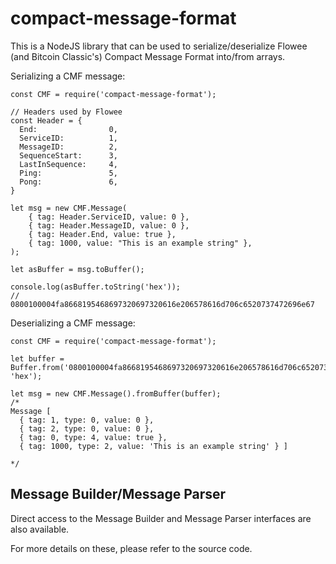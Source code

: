 # compact-message-format

This is a NodeJS library that can be used to serialize/deserialize Flowee (and Bitcoin Classic's) Compact Message Format into/from arrays.

Serializing a CMF message:

```
const CMF = require('compact-message-format');

// Headers used by Flowee
const Header = {
  End:                0,
  ServiceID:          1,
  MessageID:          2,
  SequenceStart:      3,
  LastInSequence:     4,
  Ping:               5,
  Pong:               6,
}

let msg = new CMF.Message(
    { tag: Header.ServiceID, value: 0 },
    { tag: Header.MessageID, value: 0 },
    { tag: Header.End, value: true },
    { tag: 1000, value: "This is an example string" },
);

let asBuffer = msg.toBuffer();

console.log(asBuffer.toString('hex'));
// 0800100004fa8668195468697320697320616e206578616d706c6520737472696e67
```

Deserializing a CMF message:

```
const CMF = require('compact-message-format');

let buffer = Buffer.from('0800100004fa8668195468697320697320616e206578616d706c6520737472696e67', 'hex');

let msg = new CMF.Message().fromBuffer(buffer);
/*
Message [
  { tag: 1, type: 0, value: 0 },
  { tag: 2, type: 0, value: 0 },
  { tag: 0, type: 4, value: true },
  { tag: 1000, type: 2, value: 'This is an example string' } ]

*/
```

## Message Builder/Message Parser

Direct access to the Message Builder and Message Parser interfaces are also available.

For more details on these, please refer to the source code.
